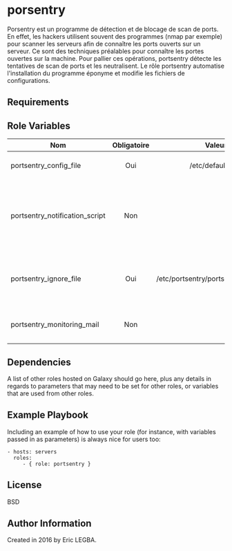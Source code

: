 porsentry
=========

Porsentry est un programme de détection et de blocage de scan de ports. En effet, les hackers utilisent souvent des programmes (nmap par exemple) pour scanner les serveurs afin de connaître les ports ouverts sur un serveur.
Ce sont des techniques préalables pour connaître les portes ouvertes sur la machine. Pour pallier ces opérations, portsentry détecte les tentatives de scan de ports et les neutralisent.
Le rôle portsentry automatise l'installation du programme éponyme et modifie les fichiers de configurations.

Requirements
------------


Role Variables
--------------

| Nom	        | Obligatoire	| Valeur par défaut  | Valeur utilisé	| Description|
| ------------- |:-------------:| ------------------:|:--------:|:-----------|
|portsentry_config_file|Oui|/etc/default/portsentry|/etc/default/portsentry|Fichier de configuration de porsentry.|
|portsentry_notification_script|Non|-|/etc/portsentry/notification.sh|Programme Bash qui notifie à l'administrateur les activités suspectes détectées par portsentry.|
|portsentry_ignore_file|Oui|/etc/portsentry/portsentry.ignore|/etc/portsentry/portsentry.ignore|Fichier contenant la liste des adresses IP à ignorer en cas de scan.|
|portsentry_monitoring_mail|Non|-|-|Adresse mail de l'administrateur système.|

Dependencies
------------

A list of other roles hosted on Galaxy should go here, plus any details in regards to parameters that may need to be set for other roles, or variables that are used from other roles.

Example Playbook
----------------

Including an example of how to use your role (for instance, with variables passed in as parameters) is always nice for users too:

    - hosts: servers
      roles:
         - { role: portsentry }

License
-------

BSD

Author Information
------------------

Created in 2016 by Eric LEGBA.